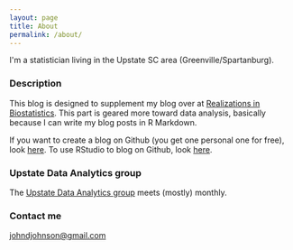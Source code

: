 ```yaml
---
layout: page
title: About
permalink: /about/
---
```


I'm a statistician living in the Upstate SC area (Greenville/Spartanburg). 

### Description

This blog is designed to supplement my blog over at [Realizations in Biostatistics](http://realizationsinbiostatistics.blogspot.com). This part is geared more toward data analysis, basically because I can write my blog posts in R Markdown. 

If you want to create a blog on Github (you get one personal one for free), look [here](http://jmcglone.com/guides/github-pages/). To use RStudio to blog on Github, look [here](http://andysouth.github.io/blog-setup/).

### Upstate Data Analytics group

The [Upstate Data Analytics group](https://www.meetup.com/Greenville-Data-Science-Analytics-Meetup/) meets (mostly) monthly.

### Contact me

[johndjohnson@gmail.com](mailto:johndjohnson@gmail.com)
